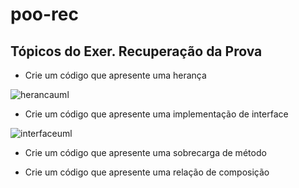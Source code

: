 # poo-rec

## Tópicos do Exer. Recuperação da Prova

* Crie um código que apresente uma herança

![herancauml](https://user-images.githubusercontent.com/104468335/194680426-58d18d93-bc13-4048-aa7f-4a074cb8ef20.png)

* Crie um código que apresente uma implementação de interface

![interfaceuml](https://user-images.githubusercontent.com/104468335/194682330-c19fa348-05bf-4d00-8084-a6e1e55828c4.png)

* Crie um código que apresente uma sobrecarga de método

* Crie um código que apresente uma relação de composição
